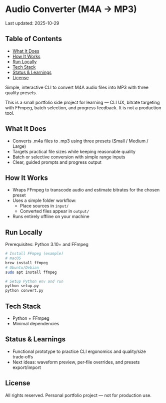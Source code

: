 # Audio Converter (M4A → MP3)

Last updated: 2025-10-29

## Table of Contents

<!-- TOC start -->
- [What It Does](#what-it-does)
- [How It Works](#how-it-works)
- [Run Locally](#run-locally)
- [Tech Stack](#tech-stack)
- [Status & Learnings](#status-learnings)
- [License](#license)
<!-- TOC end -->

Simple, interactive CLI to convert M4A audio files into MP3 with three quality presets.

This is a small portfolio side project for learning — CLI UX, bitrate targeting with FFmpeg, batch selection, and progress feedback. It is not a production tool.

## What It Does
- Converts .m4a files to .mp3 using three presets (Small / Medium / Large)
- Targets practical file sizes while keeping reasonable quality
- Batch or selective conversion with simple range inputs
- Clear, guided prompts and progress output

## How It Works
- Wraps FFmpeg to transcode audio and estimate bitrates for the chosen preset
- Uses a simple folder workflow:
  - Place sources in `input/`
  - Converted files appear in `output/`
- Runs entirely offline on your machine

## Run Locally
Prerequisites: Python 3.10+ and FFmpeg

```bash
# Install FFmpeg (example)
# macOS
brew install ffmpeg
# Ubuntu/Debian
sudo apt install ffmpeg

# Setup Python env and run
python setup.py
python convert.py
```

## Tech Stack
- Python + FFmpeg
- Minimal dependencies

## Status & Learnings
- Functional prototype to practice CLI ergonomics and quality/size trade‑offs
- Next ideas: waveform preview, per‑file overrides, and presets export/import

## License
All rights reserved. Personal portfolio project — not for production use.
